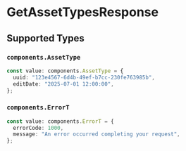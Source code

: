 # GetAssetTypesResponse


## Supported Types

### `components.AssetType`

```typescript
const value: components.AssetType = {
  uuid: "123e4567-6d4b-49ef-b7cc-230fe763985b",
  editDate: "2025-07-01 12:00:00",
};
```

### `components.ErrorT`

```typescript
const value: components.ErrorT = {
  errorCode: 1000,
  message: "An error occurred completing your request",
};
```

